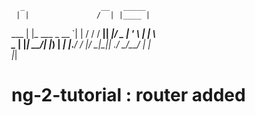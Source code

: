 
      _                 __   _____ 
     | |               /  | |____ |
 ___ | |_  ___  _ __   `| |     / /
/ __|| __|/ _ \| '_ \   | |     \ \
\__ \| |_|  __/| |_) | _| |_.___/ /
|___/ \__|\___|| .__/  \___/\____/ 
               | |                 
               |_|    


# ng-2-tutorial : router added

